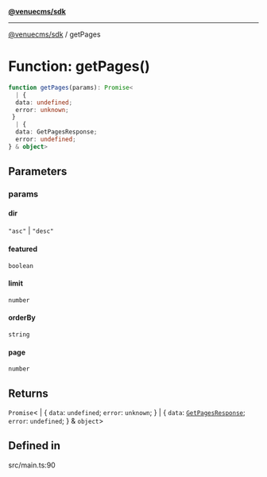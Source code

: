 [**@venuecms/sdk**](../Index.md)

***

[@venuecms/sdk](../Index.md) / getPages

# Function: getPages()

```ts
function getPages(params): Promise<
  | {
  data: undefined;
  error: unknown;
 }
  | {
  data: GetPagesResponse;
  error: undefined;
} & object>
```

## Parameters

### params

#### dir

`"asc"` \| `"desc"`

#### featured

`boolean`

#### limit

`number`

#### orderBy

`string`

#### page

`number`

## Returns

`Promise`\<
  \| \{
  `data`: `undefined`;
  `error`: `unknown`;
 \}
  \| \{
  `data`: [`GetPagesResponse`](../type-aliases/GetPagesResponse.md);
  `error`: `undefined`;
 \} & `object`\>

## Defined in

src/main.ts:90
